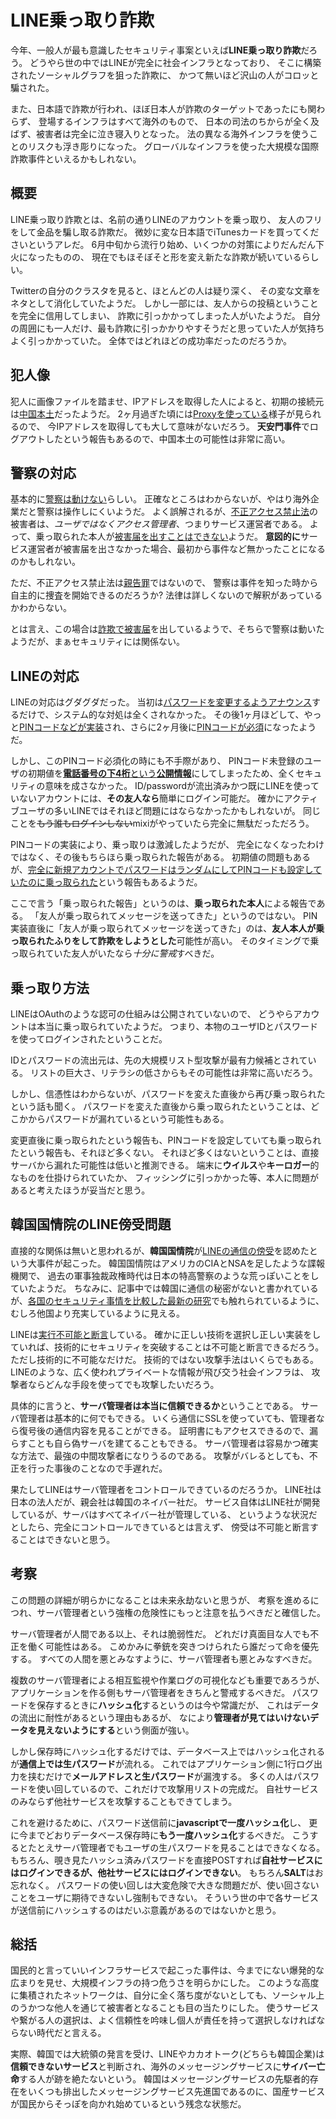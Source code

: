 # LINE乗っ取り詐欺

今年、一般人が最も意識したセキュリティ事案といえば**LINE乗っ取り詐欺**だろう。
どうやら世の中ではLINEが完全に社会インフラとなっており、
そこに構築されたソーシャルグラフを狙った詐欺に、
かつて無いほど沢山の人がコロッと騙された。

また、日本語で詐欺が行われ、ほぼ日本人が詐欺のターゲットであったにも関わらず、
登場するインフラはすべて海外のもので、
日本の司法のちからが全く及ばず、被害者は完全に泣き寝入りとなった。
法の異なる海外インフラを使うことのリスクも浮き彫りになった。
グローバルなインフラを使った大規模な国際詐欺事件といえるかもしれない。

## 概要

LINE乗っ取り詐欺とは、名前の通りLINEのアカウントを乗っ取り、
友人のフリをして金品を騙し取る詐欺だ。
微妙に変な日本語でiTunesカードを買ってくださいというアレだ。
6月中旬から流行り始め、いくつかの対策によりだんだん下火になったものの、
現在でもほそぼそと形を変え新たな詐欺が続いているらしい。

Twitterの自分のクラスタを見ると、ほとんどの人は疑り深く、
その変な文章をネタとして消化していたようだ。
しかし一部には、友人からの投稿ということを完全に信用してしまい、
詐欺に引っかかってしまった人がいたようだ。
自分の周囲にも一人だけ、最も詐欺に引っかかりやすそうだと思っていた人が気持ちよく引っかかっていた。
全体ではどれほどの成功率だったのだろうか。

## 犯人像

犯人に画像ファイルを踏ませ、IPアドレスを取得した人によると、初期の接続元は[中国本土](http://blog.nzakr.com/line-webmoney/)だったようだ。
2ヶ月過ぎた頃には[Proxyを使っている](http://www.lancork.net/2014/08/line-login-attack-ip-address-and-country/)様子が見られるので、
今IPアドレスを取得しても大して意味がないだろう。
**天安門事件**でログアウトしたという報告もあるので、中国本土の可能性は非常に高い。

## 警察の対応

基本的に[警察は動けない](http://youpouch.com/2014/07/17/211746/)らしい。
正確なところはわからないが、やはり海外企業だと警察は操作しにくいようだ。
よく誤解されるが、[不正アクセス禁止法](http://law.e-gov.go.jp/htmldata/H11/H11HO128.html)の被害者は、*ユーザではなくアクセス管理者*、つまりサービス運営者である。
よって、乗っ取られた本人が[被害届を出すことはできない](http://www.pref.oita.jp/site/keisatu/new/kouhou/soudan/hightech-fuseiakusesu.html)ようだ。
**意図的に**サービス運営者が被害届を出さなかった場合、最初から事件など無かったことになるのかもしれない。

ただ、不正アクセス禁止法は[親告罪](http://ja.wikipedia.org/wiki/%E8%A6%AA%E5%91%8A%E7%BD%AA)ではないので、
警察は事件を知った時から自主的に捜査を開始できるのだろうか?
法律は詳しくないので解釈があっているかわからない。

とは言え、この場合は[詐欺で被害届](http://matome.naver.jp/odai/2140651154305866601)を出しているようで、そちらで警察は動いたようだが、まぁセキュリティには関係ない。

## LINEの対応

LINEの対応はグダグダだった。
当初は[パスワードを変更するようアナウンス](http://official-blog.line.me/ja/archives/1004331596.html)するだけで、システム的な対処は全くされなかった。
その後1ヶ月ほどして、やっと[PINコードなどが実装](http://official-blog.line.me/ja/archives/1006009191.html)され、さらに2ヶ月後に[PINコードが必須](http://official-blog.line.me/ja/archives/1009539887.html)になったようだ。

しかし、このPINコード必須化の時にも不手際があり、
PINコード未登録のユーザの初期値を[**電話番号の下4桁**という**公開情報**](http://did2memo.net/2014/07/16/naver-line-default-pin-code/)にしてしまったため、全くセキュリティの意味を成さなかった。
ID/passwordが流出済みかつ既にLINEを使っていないアカウントには、**その友人なら**簡単にログイン可能だ。
確かにアクティブユーザの多いLINEではそれほど問題にはならなかったかもしれないが。
同じことを~~もう誰もログインしない~~mixiがやっていたら完全に無駄だっただろう。

PINコードの実装により、乗っ取りは激減したようだが、
完全になくなったわけではなく、その後もちらほら乗っ取られた報告がある。
初期値の問題もあるが、[完全に新規アカウントでパスワードはランダムにしてPINコードも設定していたのに乗っ取られた](http://www.landerblue.co.jp/blog/?p=14188)という報告もあるようだ。

ここで言う「乗っ取られた報告」というのは、**乗っ取られた本人**による報告である。
「友人が乗っ取られてメッセージを送ってきた」というのではない。
PIN実装直後に「友人が乗っ取られてメッセージを送ってきた」のは、**友人本人が乗っ取られたふりをして詐欺をしようとした**可能性が高い。
そのタイミングで乗っ取られていた友人がいたなら*十分に警戒*すべきだ。

## 乗っ取り方法

LINEはOAuthのような認可の仕組みは公開されていないので、
どうやらアカウントは本当に乗っ取られていたようだ。
つまり、本物のユーザIDとパスワードを使ってログインされたということだ。

IDとパスワードの流出元は、先の大規模リスト型攻撃が最有力候補とされている。
リストの巨大さ、リテラシの低さからもその可能性は非常に高いだろう。

しかし、信憑性はわからないが、パスワードを変えた直後から再び乗っ取られたという話も聞く。
パスワードを変えた直後から乗っ取られたということは、どこかからパスワードが漏れているという可能性もある。

変更直後に乗っ取られたという報告も、PINコードを設定していても乗っ取られたという報告も、それほど多くない。
それほど多くはないということは、直接サーバから漏れた可能性は低いと推測できる。
端末に**ウイルス**や**キーロガー**的なものを仕掛けられていたか、
フィッシングに引っかかった等、本人に問題があると考えたほうが妥当だと思う。

## 韓国国情院のLINE傍受問題

直接的な関係は無いと思われるが、**韓国国情院**が[LINEの通信の傍受](http://facta.co.jp/article/201407039.html)を認めたという大事件が起こった。
韓国国情院はアメリカのCIAとNSAを足したような諜報機関で、
過去の軍事独裁政権時代は日本の特高警察のような荒っぽいことをしていたようだ。
ちなみに、記事中では韓国に通信の秘密がないと書かれているが、[各国のセキュリティ事情を比較した最新の研究](http://www.canon-igs.org/research_papers/pdf/201405_sog_report.pdf)でも触れられているように、むしろ他国より充実しているように見える。

LINEは[実行不可能と断言](http://moriaki.blog.jp/archives/1988243.html)している。
確かに正しい技術を選択し正しい実装をしていれば、技術的にセキュリティを突破することは不可能と断言できるだろう。
ただし技術的に不可能なだけだ。
技術的ではない攻撃手法はいくらでもある。
LINEのような、広く使われプライベートな情報が飛び交う社会インフラは、
攻撃者ならどんな手段を使ってでも攻撃したいだろう。

具体的に言うと、**サーバ管理者は本当に信頼できるか**ということである。
サーバ管理者は基本的に何でもできる。
いくら通信にSSLを使っていても、管理者なら復号後の通信内容を見ることができる。
証明書にもアクセスできるので、漏らすことも自ら偽サーバを建てることもできる。
サーバ管理者は容易かつ確実な方法で、最強の中間攻撃者になりうるのである。
攻撃がバレるとしても、不正を行った事後のことなので手遅れだ。

果たしてLINEはサーバ管理者をコントロールできているのだろうか。
LINE社は日本の法人だが、親会社は韓国のネイバー社だ。
サービス自体はLINE社が開発しているが、サーバはすべてネイバー社が管理している、
というような状況だとしたら、完全にコントロールできているとは言えず、
傍受は不可能と断言することはできないと思う。

## 考察

この問題の詳細が明らかになることは未来永劫ないと思うが、
考察を進めるにつれ、サーバ管理者という強権の危険性にもっと注意を払うべきだと確信した。

サーバ管理者が人間である以上、それは脆弱性だ。
どれだけ真面目な人でも不正を働く可能性はある。
こめかみに拳銃を突きつけられたら誰だって命を優先する。
すべての人間を悪とみなすように、サーバ管理者も悪とみなすべきだ。

複数のサーバ管理者による相互監視や作業ログの可視化なども重要であろうが、
アプリケーションを作る側もサーバ管理者をきちんと警戒するべきだ。
パスワードを保存するときに**ハッシュ化**するというのは今や常識だが、
これはデータの流出に耐性があるという理由もあるが、
なにより**管理者が見てはいけないデータを見えないようにする**という側面が強い。

しかし保存時にハッシュ化するだけでは、データベース上ではハッシュ化されるが**通信上では生パスワード**が流れる。
これではアプリケーション側に1行ログ出力を挟むだけで**メールアドレスと生パスワード**が漏洩する。
多くの人はパスワードを使い回しているので、これだけで攻撃用リストの完成だ。
自社サービスのみならず他社サービスを攻撃することもできてしまう。

これを避けるために、パスワード送信前に**javascriptで一度ハッシュ化**し、
更に今までどおりデータベース保存時に**もう一度ハッシュ化**するべきだ。
こうするとたとえサーバ管理者でもユーザの生パスワードを見ることはできなくなる。
もちろん、覗き見たハッシュ済みパスワードを直接POSTすれば**自社サービスにはログインできるが、他社サービスにはログインできない**。
もちろん**SALT**はお忘れなく。
パスワードの使い回しは大変危険で大きな問題だが、使い回さないことをユーザに期待できないし強制もできない。
そういう世の中で各サービスが送信前にハッシュするのはだいぶ意義があるのではないかと思う。

## 総括

国民的と言っていいインフラサービスで起こった事件は、今までにない爆発的な広まりを見せ、大規模インフラの持つ危うさを明らかにした。
このような高度に集積されたネットワークは、自分に全く落ち度がないとしても、ソーシャル上のうかつな他人を通じて被害者となることも目の当たりにした。
使うサービスや繋がる人の選択は、よく信頼性を吟味し個人が責任を持って選択しなければならない時代だと言える。

実際、韓国では大統領の発言を受け、LINEやカカオトーク(どちらも韓国企業)は**信頼できないサービス**と判断され、海外のメッセージングサービスに**サイバー亡命**する人が跡を絶たないという。
韓国はメッセージングサービスの先駆者的存在をいくつも排出したメッセージングサービス先進国であるのに、国産サービスが国民からそっぽを向かれ始めているという残念な状態だ。
